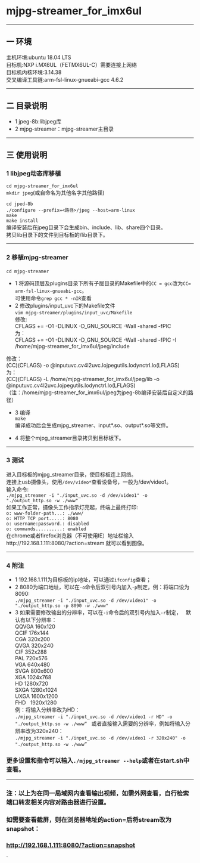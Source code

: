 # mjpg-streamer_for_imx6ul
---  

## 一 环境  
主机环境:ubuntu 18.04 LTS   
目标机:NXP i.MX6UL（FETMX6UL-C）需要连接上网络  
目标机内核环境:3.14.38  
交叉编译工具链:arm-fsl-linux-gnueabi-gcc 4.6.2  

---  

## 二 目录说明  
* 1 jpeg-8b:libjpeg库  
* 2 mjpg-streamer：mjpg-streamer主目录  

---  

## 三 使用说明  
### 1 libjpeg动态库移植  
`cd mjpg-streamer_for_imx6ul`  
`mkdir jpeg`(或自命名为其他名字其他路径)  

`cd jped-8b`  
`./configure --prefix=<路径>/jpeg --host=arm-linux`  
`make`  
`make install`  
编译安装后在jpeg目录下会生成bin、include、lib、share四个目录。  
拷贝lib目录下的文件到目标板的/lib目录下。  

---
### 2 移植mjpg-streamer  
`cd mjpg-streamer`   
* 1 将源码顶层及plugins目录下所有子层目录的Makefile中的`CC = gcc`改为`CC= arm-fsl-linux-gnueabi-gcc`。  
可使用命令`grep gcc * -nIR`查看    
* 2 修改plugins/input_uvc下的Makefile文件  
`vim mjpg-streamer/plugins/input_uvc/Makefile`  
修改:  
CFLAGS += -O1 -DLINUX -D_GNU_SOURCE -Wall -shared -fPIC  
为：  
CFLAGS += -O1 -DLINUX -D_GNU_SOURCE -Wall -shared -fPIC -I /home/mjpg-streamer_for_imx6ul/jpeg/include  

修改：  
(CC)(CFLAGS) -o @inputuvc.cv4l2uvc.lojpegutils.lodynctrl.lo(LFLAGS)  
为：  
(CC)(CFLAGS) -L /home/mjpg-streamer_for_imx6ul/jpeg/lib -o @inputuvc.cv4l2uvc.lojpegutils.lodynctrl.lo(LFLAGS)  
（注：/home/mjpg-streamer_for_imx6ul/jpeg为jpeg-8b编译安装后自定义的路径）  

* 3 编译  
`make`  
编译成功后会生成mjpg_streamer、input*.so、output*.so等文件。  

* 4 将整个mjpg_streamer目录拷贝到目标板下。  

---  
### 3 测试  
进入目标板的mjpg_streamer目录，使目标板连上网络。  
连接上usb摄像头，使用`/dev/video*`查看设备号，一般为/dev/video1。  
输入命令:  
`./mjpg_streamer -i "./input_uvc.so -d /dev/video1" -o "./output_http.so -w ./www"`  
如果工作正常，摄像头工作指示灯亮起，终端上最终打印:  
`o: www-folder-path...: ./www/`  
`o: HTTP TCP port.....: 8080`  
`o: username:password.: disabled`  
`o: commands..........: enabled`  
在chrome或者firefox浏览器（不可使用IE）地址栏输入http://192.168.1.111:8080/?action=stream 就可以看到图像。  

---  

### 4 附注  
* 1 192.168.1.111为目标板的ip地址，可以通过`ifconfig`查看；  
* 2 8080为端口地址，可以在`-o`命令后双引号内加入`-p`制定，例：将端口设为8090:  
`./mjpg_streamer -i "./input_uvc.so -d /dev/video1" -o "./output_http.so -p 8090 -w ./www"`  
* 3 如果需要修改输出的分辨率，可以在`-i`命令后的双引号内加入`-r`制定，  
默认有以下分辨率：  
QQVGA  160x120  
QCIF   176x144  
CGA    320x200  
QVGA   320x240  
CIF    352x288  
PAL    720x576  
VGA    640x480  
SVGA   800x600  
XGA    1024x768  
HD     1280x720  
SXGA   1280x1024  
UXGA   1600x1200  
FHD    1920x1280  
例：将输入分辨率改为HD：  
`./mjpg_streamer -i "./input_uvc.so -d /dev/video1 -r HD" -o "./output_http.so -w ./www“`  
或者直接输入需要的分辨率，例如将输入分辨率改为320x240：  
`./mjpg_streamer -i "./input_uvc.so -d /dev/video1 -r 320x240" -o "./output_http.so -w ./www”`   
  
### 更多设置和指令可以输入`./mjpg_streamer --help`或者在start.sh中查看。  

---  
### 注：以上为在同一局域网内查看输出视频，如需外网查看，自行检索端口转发相关内容对路由器进行设置。  
### 如需要查看截屏，则在浏览器地址的action=后将stream改为snapshot：  
### http://192.168.1.111:8080/?action=snapshot


`









